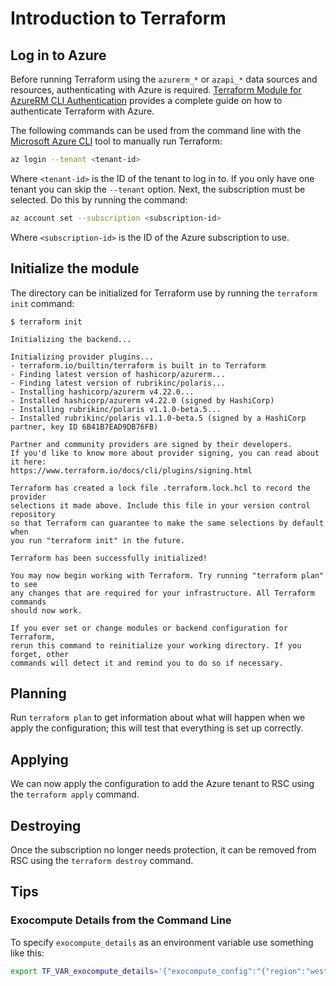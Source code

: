 # Introduction to Terraform

## Log in to Azure
Before running Terraform using the `azurerm_*` or `azapi_*` data sources and resources, authenticating with Azure is
required. [Terraform Module for AzureRM CLI Authentication](https://registry.terraform.io/providers/hashicorp/azurerm/latest/docs/guides/azure_cli)
provides a complete guide on how to authenticate Terraform with Azure.

The following commands can be used from the command line with the [Microsoft Azure CLI](https://learn.microsoft.com/en-us/cli/azure/install-azure-cli)
tool to manually run Terraform:
```bash
az login --tenant <tenant-id>
```
Where `<tenant-id>` is the ID of the tenant to log in to. If you only have one tenant you can skip the `--tenant`
option. Next, the subscription must be selected. Do this by running the command:
```bash
az account set --subscription <subscription-id>
```
Where `<subscription-id>` is the ID of the Azure subscription to use.

## Initialize the module
The directory can be initialized for Terraform use by running the `terraform init` command:
```
$ terraform init

Initializing the backend...

Initializing provider plugins...
- terraform.io/builtin/terraform is built in to Terraform
- Finding latest version of hashicorp/azurerm...
- Finding latest version of rubrikinc/polaris...
- Installing hashicorp/azurerm v4.22.0...
- Installed hashicorp/azurerm v4.22.0 (signed by HashiCorp)
- Installing rubrikinc/polaris v1.1.0-beta.5...
- Installed rubrikinc/polaris v1.1.0-beta.5 (signed by a HashiCorp partner, key ID 6B41B7EAD9DB76FB)

Partner and community providers are signed by their developers.
If you'd like to know more about provider signing, you can read about it here:
https://www.terraform.io/docs/cli/plugins/signing.html

Terraform has created a lock file .terraform.lock.hcl to record the provider
selections it made above. Include this file in your version control repository
so that Terraform can guarantee to make the same selections by default when
you run "terraform init" in the future.

Terraform has been successfully initialized!

You may now begin working with Terraform. Try running "terraform plan" to see
any changes that are required for your infrastructure. All Terraform commands
should now work.

If you ever set or change modules or backend configuration for Terraform,
rerun this command to reinitialize your working directory. If you forget, other
commands will detect it and remind you to do so if necessary.
```

## Planning
Run `terraform plan` to get information about what will happen when we apply the configuration; this will test that
everything is set up correctly.

## Applying
We can now apply the configuration to add the Azure tenant to RSC using the `terraform apply` command.

## Destroying
Once the subscription no longer needs protection, it can be removed from RSC using the `terraform destroy` command.

## Tips

### Exocompute Details from the Command Line
To specify `exocompute_details` as an environment variable use something like this:
```bash
export TF_VAR_exocompute_details='{"exocompute_config":"{"region":"westus","subnet_name":"subnet1","vnet_name":"vnet1","vnet_resource_group_name":vnet_rg"}}
```
